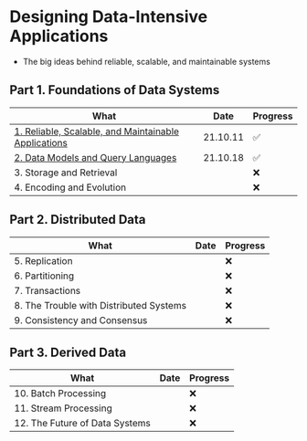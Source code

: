 # Designing Data-Intensive Applications

- The big ideas behind reliable, scalable, and maintainable systems

## Part 1. Foundations of Data Systems

|What|Date|Progress|
|-----|----|---|
|[1. Reliable, Scalable, and Maintainable Applications](./Part1_Foundations_of_Data_Systems/01_Reliable_Scalable_and_Maintainable_Applications.md)|21.10.11|:white_check_mark:|
|[2. Data Models and Query Languages](./Part1_Foundations_of_Data_Systems/02_Data_Models_and_Query_Languages.md)|21.10.18|:white_check_mark:|
|3. Storage and Retrieval| |:x:|
|4. Encoding and Evolution| |:x:|

## Part 2. Distributed Data

|What|Date|Progress|
|-----|----|---|
|5. Replication| |:x:|
|6. Partitioning| |:x:|
|7. Transactions| |:x:|
|8. The Trouble with Distributed Systems| |:x:|
|9. Consistency and Consensus| |:x:|

## Part 3. Derived Data

|What|Date|Progress|
|-----|----|---|
|10. Batch Processing| |:x:|
|11. Stream Processing| |:x:|
|12. The Future of Data Systems| |:x:|
